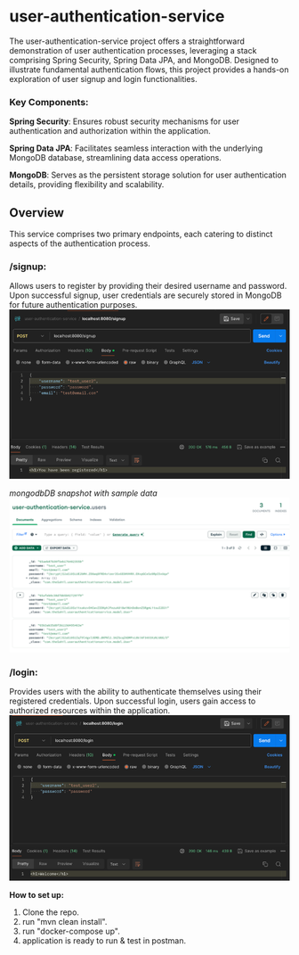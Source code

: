 # user-authentication-service

The user-authentication-service project offers a straightforward demonstration of user authentication processes, leveraging a stack comprising Spring Security, Spring Data JPA, and MongoDB. Designed to illustrate fundamental authentication flows, this project provides a hands-on exploration of user signup and login functionalities.

### Key Components:

**Spring Security**: Ensures robust security mechanisms for user authentication and authorization within the application.

**Spring Data JPA**: Facilitates seamless interaction with the underlying MongoDB database, streamlining data access operations.

**MongoDB**: Serves as the persistent storage solution for user authentication details, providing flexibility and scalability.

## Overview
This service comprises two primary endpoints, each catering to distinct aspects of the authentication process.
### /signup: 
Allows users to register by providing their desired username and password. Upon successful signup, user credentials are securely stored in MongoDB for future authentication purposes.
    ![img.png](img.png)

_mongodbDB snapshot with sample data_
    ![img_2.png](img_2.png)

### /login: 
Provides users with the ability to authenticate themselves using their registered credentials. Upon successful login, users gain access to authorized resources within the application.
    ![img_1.png](img_1.png)

**How to set up:**
1. Clone the repo.
2. run "mvn clean install".
3. run "docker-compose up".
4. application is ready to run & test in postman.